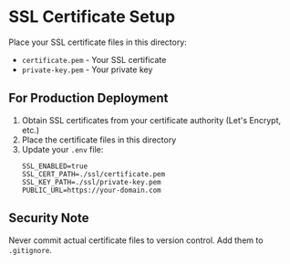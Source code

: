 # SSL Certificate Setup

Place your SSL certificate files in this directory:

- `certificate.pem` - Your SSL certificate
- `private-key.pem` - Your private key

## For Production Deployment

1. Obtain SSL certificates from your certificate authority (Let's Encrypt, etc.)
2. Place the certificate files in this directory
3. Update your `.env` file:
   ```
   SSL_ENABLED=true
   SSL_CERT_PATH=./ssl/certificate.pem
   SSL_KEY_PATH=./ssl/private-key.pem
   PUBLIC_URL=https://your-domain.com
   ```

## Security Note

Never commit actual certificate files to version control. Add them to `.gitignore`.